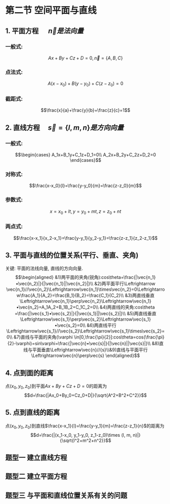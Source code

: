# 第二节 空间平面与直线

## 1. 平面方程 $\quad\vec{n}是法向量$
### 一般式:
$$Ax+By+Cz+D=0, \vec{n}=\{A, B, C\}$$

### 点法式:
$$A(x-x_0)+B(y-y_0)+C(z-z_0)=0$$

### 截距式:
$$\frac{x}{a}+\frac{y}{b}+\frac{z}{c}=1$$

## 2. 直线方程$\quad \vec{s}=\{l,m,n\}是方向向量$
### 一般式:
$$\begin{cases}
A_1x+B_1y+C_1z+D_1=0\\
A_2x+B_2y+C_2z+D_2=0
\end{cases}$$

### 对称式:
$$\frac{x-x_0}{l}=\frac{y-y_0}{m}=\frac{z-z_0}{m}$$

### 参数式:
$$x=x_0+lt, y=y_0+mt, z=z_0+nt$$

### 两点式:
$$\frac{x-x_1}{x_2-x_1}=\frac{y-y_1}{y_2-y_1}=\frac{z-z_1}{z_2-z_1}$$

## 3. 平面与直线的位置关系(平行、垂直、夹角)
关键: 平面的法线向量, 直线的方向向量.
$$\begin{aligned}
&1)两平面的夹角(锐角):cos\theta=\frac{|\vec{n_1}•\vec{n_2}|}{|\vec{n_1}||\vec{n_2}|}\\
&2)两平面平行\Leftrightarrow \vec{n_1}//\vec{n_2}\Leftrightarrow\vec{n_1}\times\vec{n_2}=0\Leftrightarrow\frac{A_1}{A_2}=\frac{B_1}{B_2}=\frac{C_1}{C_2}\\
&3)两直线垂直\Leftrightarrow\vec{n_1}\perp\vec{n_2}\Leftrightarrow\vec{n_1}•\vec{n_2}=A_1A_2+B_1B_2+C_1C_2=0\\
&4)两直线的夹角:cos\theta =\frac{|\vec{s_1}•\vec{s_2}|}{|\vec{s_1}||\vec{s_2}|}\\
&5)两直线垂直\Leftrightarrow\vec{s_1}\perp\vec{s_2}\Leftrightarrow\vec{s_1}•\vec{s_2}=0\\
&6)两直线平行\Leftrightarrow\vec{s_1}//\vec{s_2}\Leftrightarrow\vec{s_1}\times\vec{s_2}=0\\
&7)直线与平面的夹角(\varphi \in[0,\frac{\pi}{2}]:cos\theta=cos(\frac{\pi}{2}-\varphi)=sin\varphi=\frac{|\vec{n}•\vec{s}|}{|\vec{n}||\vec{s}|}\\
&8)直线与平面垂直\Leftrightarrow\vec{n}//{s}\\&9)直线与平面平行\Leftrightarrow\vec{n}\perp\vec{s}
\end{aligned}$$

## 4. 点到面的距离
点$(x_0, y_0, z_0)$到平面$Ax+By+Cz+D=0$的距离为
$$d=\frac{|Ax_0+By_0+Cz_0+D|}{\sqrt{A^2+B^2+C^2}}$$

## 5. 点到直线的距离
点$(x_0, y_0, z_0)$到直线$\frac{x-x_1}{l}=\frac{y-y_1}{m}=\frac{z-z_1}{n}$的距离为
$$d=\frac{|(x_1-x_0, y_1-y_0, z_1-z_0)\times (l, m, n)|}{\sqrt{l^2+m^2+n^2}}$$

## 题型一 建立直线方程

## 题型二 建立平面方程

## 题型三 与平面和直线位置关系有关的问题
